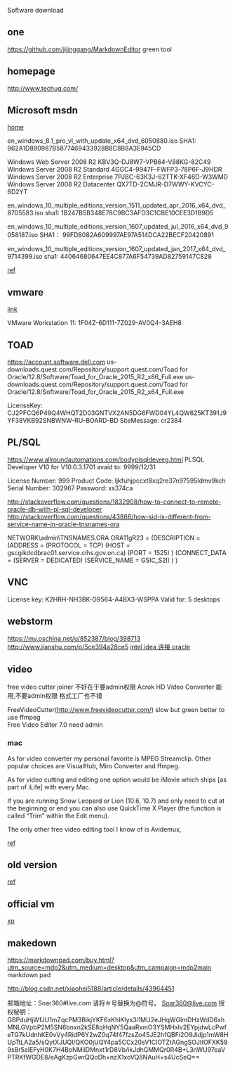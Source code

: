 Software download

## one
https://github.com/jijinggang/MarkdownEditor  green tool

## homepage

http://www.techug.com/

## Microsoft msdn

[home](https://msdn.microsoft.com/en-us/subscriptions/hh442898.aspx#searchTerm=windows%2010&ProductFamilyId=0&Languages=en&PageSize=10&PageIndex=0&FileId=0)

en_windows_8.1_pro_vl_with_update_x64_dvd_6050880.iso
SHA1: 962A1D890987B5877469433928B8C8B8A3E945CD

Windows Web Server 2008 R2
KBV3Q-DJ8W7-VPB64-V88KG-82C49
Windows Server 2008 R2 Standard
4GGC4-9947F-FWFP3-78P6F-J9HDR
Windows Server 2008 R2 Enterprise
7PJBC-63K3J-62TTK-XF46D-W3WMD
Windows Server 2008 R2 Datacenter
QX7TD-2CMJR-D7WWY-KVCYC-6D2YT

en_windows_10_multiple_editions_version_1511_updated_apr_2016_x64_dvd_8705583.iso
sha1: 1B247B5B348E78C9BC3AFD3C1CBE10CEE3D1B9D5

en_windows_10_multiple_editions_version_1607_updated_jul_2016_x64_dvd_9058187.iso
SHA1： 99FD8082A609997AE97A514DCA22BECF20420891

en_windows_10_multiple_editions_version_1607_updated_jan_2017_x64_dvd_9714399.iso
sha1: 44064680647EE4C877A6F54739AD82759147C828

[ref](http://www.w10zj.com/Win10xy/Win10yh_1463.html)

## vmware 

[link](https://my.vmware.com/web/vmware/info?slug=desktop_end_user_computing/vmware_workstation/11_0)

VMware Workstation 11:
1F04Z-6D111-7Z029-AV0Q4-3AEH8

## TOAD

https://account.software.dell.com
us-downloads.quest.com/Repository/support.quest.com/Toad for Oracle/12.8/Software/Toad_for_Oracle_2015_R2_x86_Full.exe
us-downloads.quest.com/Repository/support.quest.com/Toad for Oracle/12.8/Software/Toad_for_Oracle_2015_R2_x64_Full.exe

LicenseKey: CJ2PFCQ6P49Q4WHQT2D03GNTVX2AN5DG6FWD04YL4QW625KT391J9YF38VKB92SNBWNW-RU-BOARD-BD
SiteMessage: cr2384

## PL/SQL

https://www.allroundautomations.com/bodyplsqldevreg.html
PLSQL Developer V10  for V10.0.3.1701
avaid to: 9999/12/31

License Number: 999
Product Code: ljkfuhjpccxt8xq2re37n97595ldmv9kch
Serial Number: 302967
Password: xs374ca

http://stackoverflow.com/questions/1832908/how-to-connect-to-remote-oracle-db-with-pl-sql-developer
http://stackoverflow.com/questions/43866/how-sid-is-different-from-service-name-in-oracle-tnsnames-ora

NETWORK\admin\TNSNAMES.ORA
ORA11gR23 =
  (DESCRIPTION =
      (ADDRESS =
        (PROTOCOL = TCP)
        (HOST = gscgikdcdbrac01.service.cihs.gov.on.ca)
        (PORT = 1525)
      )
      (CONNECT_DATA =
        (SERVER = DEDICATED)
        (SERVICE_NAME = GSIC_S2I)
      )
  )

## VNC

License key: K2HRH-NH3BK-G9564-A4BX3-WSPPA
Valid for: 5 desktops

## webstorm

https://my.oschina.net/u/852387/blog/398713
http://www.jianshu.com/p/5ce394a28ce5
[intel idea 连接 oracle](http://idea.qinxi1992.cn/)


## video 
free video cutter joiner      不好在于要admin权限
Acrok HD Video Converter      能用,不要admin权限       格式工厂也不错

FreeVideoCutter(http://www.freevideocutter.com/)  slow but green     better to use ffmpeg   
Free Video Editor 7.0     need admin

### mac
As for video converter my personal favorite is MPEG Streamclip. Other popular choices are VisualHub, Miro Converter and ffmpeg.

As for video cutting and editing one option would be iMovie which ships [as part of iLife] with every Mac. 

If you are running Snow Leopard or Lion (10.6, 10.7) and only need to cut at the beginning or end you can also use QuickTime X Player (the function is called “Trim” within the Edit menu).

The only other free video editing tool I know of is Avidemux,

[ref](http://softadvice.informer.com/Top_10_Video_Cutter_Software.html)

## old version

[ref](http://www.oldapps.com/VMware_player.php?system=Windows_XP)

## official vm

[xp](https://www.microsoft.com/en-us/download/details.aspx?id=8002)

## makedown

https://markdownpad.com/buy.html?utm_source=mdp2&utm_medium=desktop&utm_campaign=mdp2main    markdown pad

http://blog.csdn.net/xiaohei5188/article/details/43964451

邮箱地址：Soar360#live.com 请将＃号替换为@符号。   Soar360@live.com
授权秘钥：
GBPduHjWfJU1mZqcPM3BikjYKF6xKhlKIys3i1MU2eJHqWGImDHzWdD6xhMNLGVpbP2M5SN6bnxn2kSE8qHqNY5QaaRxmO3YSMHxlv2EYpjdwLcPwfeTG7kUdnhKE0vVy4RidP6Y2wZ0q74f47fzsZo45JE2hfQBFi2O9Jldjp1mW8HUpTtLA2a5/sQytXJUQl/QKO0jUQY4pa5CCx20sV1ClOTZtAGngSOJtIOFXK599sBr5aIEFyH0K7H4BoNMiiDMnxt1rD8Vb/ikJdhGMMQr0R4B+L3nWU97eaVPTRKfWGDE8/eAgKzpGwrQQoDh+nzX1xoVQ8NAuH+s4UcSeQ==

